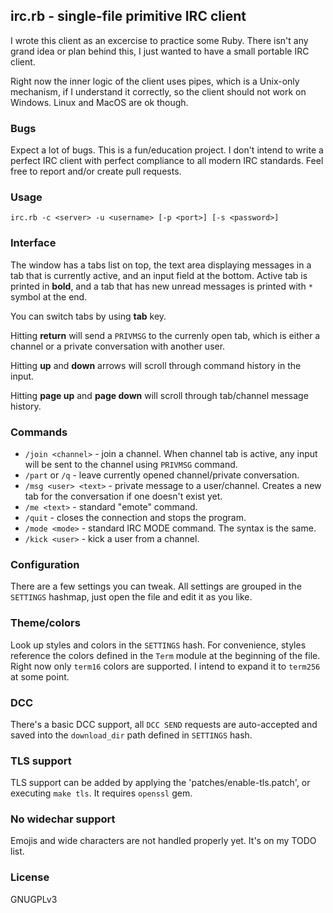 ## irc.rb - single-file primitive IRC client

I wrote this client as an excercise to practice some Ruby. There isn't any
grand idea or plan behind this, I just wanted to have a small portable IRC
client.

Right now the inner logic of the client uses pipes, which is a Unix-only
mechanism, if I understand it correctly, so the client should not work on
Windows. Linux and MacOS are ok though.

### Bugs

Expect a lot of bugs. This is a fun/education project. I don't intend to write
a perfect IRC client with perfect compliance to all modern IRC standards. Feel
free to report and/or create pull requests.

### Usage

`irc.rb -c <server> -u <username> [-p <port>] [-s <password>]`

### Interface

The window has a tabs list on top, the text area displaying messages in a tab
that is currently active, and an input field at the bottom. Active tab is
printed in **bold**, and a tab that has new unread messages is printed with `*`
symbol at the end.

You can switch tabs by using **tab** key.

Hitting **return** will send a `PRIVMSG` to the currenly open tab, which is
either a channel or a private conversation with another user.

Hitting **up** and **down** arrows will scroll through command history in the
input.

Hitting **page up** and **page down** will scroll through tab/channel message
history.

### Commands

- `/join <channel>` - join a channel. When channel tab is active, any input will
be sent to the channel using `PRIVMSG` command.
- `/part` or `/q` - leave currently opened channel/private conversation.
- `/msg <user> <text>` - private message to a user/channel. Creates a new tab
for the conversation if one doesn't exist yet.
- `/me <text>` - standard "emote" command.
- `/quit` - closes the connection and stops the program.
- `/mode <mode>` - standard IRC MODE command. The syntax is the same.
- `/kick <user>` - kick a user from a channel.

### Configuration

There are a few settings you can tweak. All settings are grouped in the
`SETTINGS` hashmap, just open the file and edit it as you like.

### Theme/colors

Look up styles and colors in the `SETTINGS` hash. For convenience, styles
reference the colors defined in the `Term` module at the beginning of the file.
Right now only `term16` colors are supported. I intend to expand it to `term256`
at some point.

### DCC

There's a basic DCC support, all `DCC SEND` requests are auto-accepted and saved
into the `download_dir` path defined in `SETTINGS` hash.

### TLS support

TLS support can be added by applying the 'patches/enable-tls.patch', or
executing `make tls`. It requires `openssl` gem.

### No widechar support

Emojis and wide characters are not handled properly yet. It's on my TODO list.

### License

GNUGPLv3

